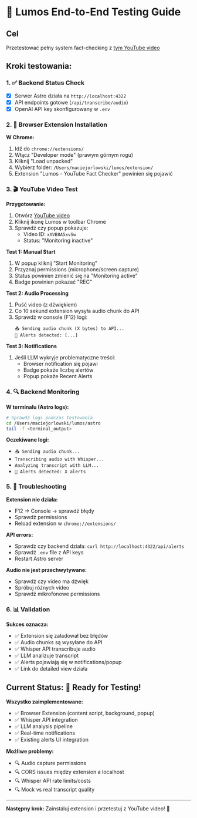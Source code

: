 # 🚀 Lumos End-to-End Testing Guide

## Cel
Przetestować pełny system fact-checking z [tym YouTube video](https://www.youtube.com/watch?v=xXVB8A5xvSw&list=PL9p1Ugqk8k148REKovrxNdveex86ERW2d)

## Kroki testowania:

### 1. ✅ Backend Status Check
- [x] Serwer Astro działa na `http://localhost:4322`
- [x] API endpoints gotowe (`/api/transcribe/audio`)
- [x] OpenAI API key skonfigurowany w `.env`

### 2. 🔧 Browser Extension Installation

**W Chrome:**
1. Idź do `chrome://extensions/`
2. Włącz "Developer mode" (prawym górnym rogu)
3. Kliknij "Load unpacked"
4. Wybierz folder: `/Users/maciejorlowski/lumos/extension/`
5. Extension "Lumos - YouTube Fact Checker" powinien się pojawić

### 3. 🎬 YouTube Video Test

**Przygotowanie:**
1. Otwórz [YouTube video](https://www.youtube.com/watch?v=xXVB8A5xvSw)
2. Kliknij ikonę Lumos w toolbar Chrome
3. Sprawdź czy popup pokazuje:
   - Video ID: `xXVB8A5xvSw`
   - Status: "Monitoring inactive"

**Test 1: Manual Start**
1. W popup kliknij "Start Monitoring" 
2. Przyznaj permissions (microphone/screen capture)
3. Status powinien zmienić się na "Monitoring active"
4. Badge powinien pokazać "REC"

**Test 2: Audio Processing**
1. Puść video (z dźwiękiem)
2. Co 10 sekund extension wysyła audio chunk do API
3. Sprawdź w console (F12) logi:
   ```
   📤 Sending audio chunk (X bytes) to API...
   🚨 Alerts detected: [...]
   ```

**Test 3: Notifications**
1. Jeśli LLM wykryje problematyczne treści:
   - Browser notification się pojawi
   - Badge pokaże liczbę alertów
   - Popup pokaże Recent Alerts

### 4. 🔍 Backend Monitoring

**W terminalu (Astro logs):**
```bash
# Sprawdź logi podczas testowania
cd /Users/maciejorlowski/lumos/astro
tail -f <terminal_output>
```

**Oczekiwane logi:**
- `📤 Sending audio chunk...`
- `Transcribing audio with Whisper...`
- `Analyzing transcript with LLM...`
- `🚨 Alerts detected: X alerts`

### 5. 🐛 Troubleshooting

**Extension nie działa:**
- F12 → Console → sprawdź błędy
- Sprawdź permissions
- Reload extension w `chrome://extensions/`

**API errors:**
- Sprawdź czy backend działa: `curl http://localhost:4322/api/alerts`
- Sprawdź `.env` file z API keys
- Restart Astro server

**Audio nie jest przechwytywane:**
- Sprawdź czy video ma dźwięk
- Spróbuj różnych video
- Sprawdź mikrofonowe permissions

### 6. 📊 Validation

**Sukces oznacza:**
- ✅ Extension się załadował bez błędów
- ✅ Audio chunks są wysyłane do API
- ✅ Whisper API transcribuje audio
- ✅ LLM analizuje transcript
- ✅ Alerts pojawiają się w notifications/popup
- ✅ Link do detailed view działa

## Current Status: 🎯 Ready for Testing!

**Wszystko zaimplementowane:**
- ✅ Browser Extension (content script, background, popup)
- ✅ Whisper API integration
- ✅ LLM analysis pipeline
- ✅ Real-time notifications
- ✅ Existing alerts UI integration

**Możliwe problemy:**
- 🔍 Audio capture permissions
- 🔍 CORS issues między extension a localhost
- 🔍 Whisper API rate limits/costs
- 🔍 Mock vs real transcript quality

---

**Następny krok:** Zainstaluj extension i przetestuj z YouTube video! 🚀







